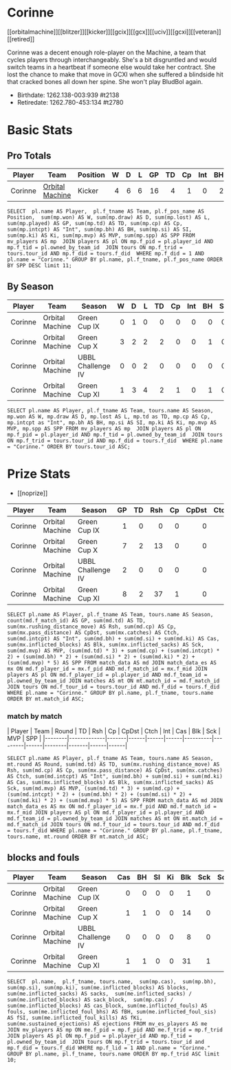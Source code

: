 # Corinne

[[orbitalmachine]][[blitzer]][[kicker]][[gcix]][[gcx]][[uciv]][[gcxi]][[veteran]][[retired]]

Corinne was a decent enough role-player on the Machine, a team that cycles players through interchangeably. She's a bit disgruntled and would switch teams in a heartbeat if someone else would take her contract. She lost the chance to make that move in GCXI when she suffered a blindside hit that cracked bones all down her spine. She won't play BludBol again.

* Birthdate: 1262.138-003:939 #t2138
* Retiredate: 1262.780-453:134 #t2780

# Basic Stats

## Pro Totals

| Player           | Team        | Position      | W | D | L | GP | TD | Cp | Int | BH | SI | Ki | MVP | SPP |
|------------------|-------------|---------------|--:|--:|--:|---:|---:|---:|----:|---:|---:|---:|----:|----:|
| Corinne | [Orbital Machine](../teams/orbitalmachine) | Kicker |    4 |    6 |    6 |   16 |    4 |    1 |    0 |    2 |    0 |    0 |    1 |   22 |

```
SELECT  pl.name AS Player,  pl.f_tname AS Team, pl.f_pos_name AS Position,  sum(mp.won) AS W, sum(mp.draw) AS D, sum(mp.lost) AS L, sum(mp.played) AS GP, sum(mp.td) AS TD, sum(mp.cp) AS Cp, sum(mp.intcpt) AS "Int", sum(mp.bh) AS BH, sum(mp.si) AS SI, sum(mp.ki) AS Ki, sum(mp.mvp) AS MVP, sum(mp.spp) AS SPP FROM mv_players AS mp  JOIN players AS pl ON mp.f_pid = pl.player_id AND mp.f_tid = pl.owned_by_team_id  JOIN tours ON mp.f_trid = tours.tour_id AND mp.f_did = tours.f_did  WHERE mp.f_did = 1 AND pl.name = "Corinne." GROUP BY pl.name, pl.f_tname, pl.f_pos_name ORDER BY SPP DESC limit 11;
```


## By Season

| Player | Team         | Season          | W | D | L | TD | Cp | Int | BH | SI | Ki | MVP | SPP |
|--------|--------------|-----------------|--:|--:|--:|---:|---:|----:|---:|---:|---:|----:|----:|
| Corinne | Orbital Machine | Green Cup IX      |    0 |    1 |    0 |    0 |    0 |    0 |    0 |    0 |    0 |    0 |    0 |
| Corinne | Orbital Machine | Green Cup X       |    3 |    2 |    2 |    2 |    0 |    0 |    1 |    0 |    0 |    0 |    8 |
| Corinne | Orbital Machine | UBBL Challenge IV |    0 |    0 |    2 |    0 |    0 |    0 |    0 |    0 |    0 |    0 |    0 |
| Corinne | Orbital Machine | Green Cup XI      |    1 |    3 |    4 |    2 |    1 |    0 |    1 |    0 |    0 |    1 |   14 |

```
SELECT pl.name AS Player, pl.f_tname AS Team, tours.name AS Season, mp.won AS W, mp.draw AS D, mp.lost AS L, mp.td as TD, mp.cp AS Cp, mp.intcpt as "Int", mp.bh AS BH, mp.si AS SI, mp.ki AS Ki, mp.mvp AS MVP, mp.spp AS SPP FROM mv_players AS mp  JOIN players AS pl ON mp.f_pid = pl.player_id AND mp.f_tid = pl.owned_by_team_id  JOIN tours ON mp.f_trid = tours.tour_id AND mp.f_did = tours.f_did  WHERE pl.name = "Corinne." ORDER BY tours.tour_id ASC;
```

# Prize Stats

* [[noprize]]

| Player | Team         | Season          | GP | TD | Rsh | Cp | CpDst | Ctch | Int | Cas | Blk | Sck | MVP | SPP |
|--------|--------------|-----------------|---:|---:|----:|---:|------:|-----:|----:|----:|----:|----:|----:|----:|
| Corinne | Orbital Machine | Green Cup IX      |  1 |    0 |    0 |    0 |     0 |    0 |    0 |    0 |    1 |    0 |    0 |    0 |
| Corinne | Orbital Machine | Green Cup X       |  7 |    2 |   13 |    0 |     0 |    0 |    0 |    1 |   14 |    0 |    0 |    8 |
| Corinne | Orbital Machine | UBBL Challenge IV |  2 |    0 |    0 |    0 |     0 |    0 |    0 |    0 |    8 |    0 |    0 |    0 |
| Corinne | Orbital Machine | Green Cup XI      |  8 |    2 |   37 |    1 |     0 |    4 |    0 |    1 |   31 |    1 |    1 |   14 |

```
SELECT pl.name AS Player, pl.f_tname AS Team, tours.name AS Season, count(md.f_match_id) AS GP, sum(md.td) AS TD, sum(mx.rushing_distance_move) AS Rsh, sum(md.cp) AS Cp, sum(mx.pass_distance) AS CpDst, sum(mx.catches) AS Ctch, sum(md.intcpt) AS "Int", sum(md.bh) + sum(md.si) + sum(md.ki) AS Cas, sum(mx.inflicted_blocks) AS Blk, sum(mx.inflicted_sacks) AS Sck, sum(md.mvp) AS MVP, (sum(md.td) * 3) + sum(md.cp) + (sum(md.intcpt) * 2) + (sum(md.bh) * 2) + (sum(md.si) * 2) + (sum(md.ki) * 2) + (sum(md.mvp) * 5) AS SPP FROM match_data AS md JOIN match_data_es AS mx ON md.f_player_id = mx.f_pid AND md.f_match_id = mx.f_mid JOIN players AS pl ON md.f_player_id = pl.player_id AND md.f_team_id = pl.owned_by_team_id JOIN matches AS mt ON mt.match_id = md.f_match_id JOIN tours ON md.f_tour_id = tours.tour_id AND md.f_did = tours.f_did WHERE pl.name = "Corinne." GROUP BY pl.name, pl.f_tname, tours.name ORDER BY mt.match_id ASC;
```

### match by match

| Player | Team        | Round          | TD  | Rsh | Cp   | CpDst | Ctch | Int | Cas  | Blk | Sck | MVP | SPP  |
|--------|-------------|-------|------|------|------|----------|---------|------|--------|-------|------|------|

```
SELECT pl.name AS Player, pl.f_tname AS Team, tours.name AS Season, mt.round AS Round, sum(md.td) AS TD, sum(mx.rushing_distance_move) AS Rsh, sum(md.cp) AS Cp, sum(mx.pass_distance) AS CpDst, sum(mx.catches) AS Ctch, sum(md.intcpt) AS "Int", sum(md.bh) + sum(md.si) + sum(md.ki) AS Cas, sum(mx.inflicted_blocks) AS Blk, sum(mx.inflicted_sacks) AS Sck, sum(md.mvp) AS MVP, (sum(md.td) * 3) + sum(md.cp) + (sum(md.intcpt) * 2) + (sum(md.bh) * 2) + (sum(md.si) * 2) + (sum(md.ki) * 2) + (sum(md.mvp) * 5) AS SPP FROM match_data AS md JOIN match_data_es AS mx ON md.f_player_id = mx.f_pid AND md.f_match_id = mx.f_mid JOIN players AS pl ON md.f_player_id = pl.player_id AND md.f_team_id = pl.owned_by_team_id JOIN matches AS mt ON mt.match_id = md.f_match_id JOIN tours ON md.f_tour_id = tours.tour_id AND md.f_did = tours.f_did WHERE pl.name = "Corinne." GROUP BY pl.name, pl.f_tname, tours.name, mt.round ORDER BY mt.match_id ASC;
```

## blocks and fouls

| Player | Team | Season | Cas | BH | SI | Ki | Blk | Sck | SckBlkRate | CasBlkRate | Fouls | fBH | fSI | fKi | Ejections |
|---|---|---|---:|---:|---:|---:|---:|---:|---:|---:|---:|---:|---:|---:|---:|
| Corinne | Orbital Machine | Green Cup IX      |           0 |          0 |          0 |          0 |      1 |     0 |     0.0000 |    0.0000 |     0 |    0 |    0 |    0 |         0 |
| Corinne | Orbital Machine | Green Cup X       |           1 |          1 |          0 |          0 |     14 |     0 |     0.0000 |    0.0714 |     2 |    1 |    0 |    0 |         1 |
| Corinne | Orbital Machine | UBBL Challenge IV |           0 |          0 |          0 |          0 |      8 |     0 |     0.0000 |    0.0000 |     0 |    0 |    0 |    0 |         0 |
| Corinne | Orbital Machine | Green Cup XI      |           1 |          1 |          0 |          0 |     31 |     1 |     0.0323 |    0.0323 |     1 |    0 |    0 |    0 |         0 |

```
SELECT  pl.name,  pl.f_tname, tours.name,  sum(mp.cas),  sum(mp.bh), sum(mp.si), sum(mp.ki), sum(me.inflicted_blocks) AS blocks,  sum(me.inflicted_sacks) AS sacks,  sum(me.inflicted_sacks) / sum(me.inflicted_blocks) AS sack_block,  sum(mp.cas) / sum(me.inflicted_blocks) AS cas_block, sum(me.inflicted_fouls) AS fouls, sum(me.inflicted_foul_bhs) AS fBH, sum(me.inflicted_foul_sis) AS fSI, sum(me.inflicted_foul_kills) AS fKi, sum(me.sustained_ejections) AS ejections FROM mv_es_players AS me  JOIN mv_players AS mp ON me.f_pid = mp.f_pid AND me.f_trid = mp.f_trid  JOIN players AS pl ON mp.f_pid = pl.player_id AND mp.f_tid = pl.owned_by_team_id  JOIN tours ON mp.f_trid = tours.tour_id and mp.f_did = tours.f_did WHERE mp.f_lid = 1 AND pl.name = "Corinne." GROUP BY pl.name, pl.f_tname, tours.name ORDER BY mp.f_trid ASC limit 10;
```

